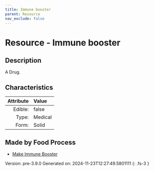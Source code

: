 ```yaml
---
title: Immune booster
parent: Resource
nav_exclude: false
---
```

# Resource - Immune booster

## Description
A Drug.

## Characteristics

| Attribute      | Value |
|--------:|:------|
|Edible:|false|
|Type:|Medical|
|Form:|Solid|
 



## Made by Food Process

- [Make Immune Booster](../food/make-immune-booster.html)

    

Version: pre-3.9.0 Generated on: 2024-11-23T12:27:49.5801111
{: .fs-3 }

